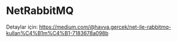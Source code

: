 # NetRabbitMQ
Detaylar için:
https://medium.com/@havva.gercek/net-ile-rabbitmq-kullan%C4%B1m%C4%B1-7183678a098b
